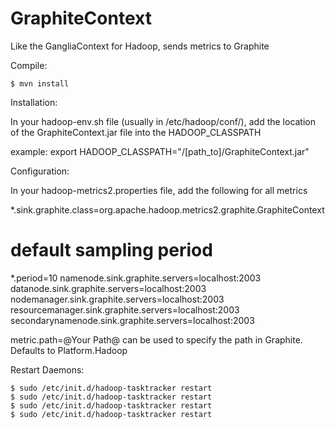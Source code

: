 GraphiteContext
===============

Like the GangliaContext for Hadoop, sends metrics to Graphite

Compile:

    $ mvn install

Installation:

In your hadoop-env.sh file (usually in /etc/hadoop/conf/), add the location of the GraphiteContext.jar file into the HADOOP_CLASSPATH

example: export HADOOP_CLASSPATH="/[path_to]/GraphiteContext.jar"

Configuration:

In your hadoop-metrics2.properties file, add the following for all metrics

*.sink.graphite.class=org.apache.hadoop.metrics2.graphite.GraphiteContext
# default sampling period
*.period=10
namenode.sink.graphite.servers=localhost:2003
datanode.sink.graphite.servers=localhost:2003
nodemanager.sink.graphite.servers=localhost:2003
resourcemanager.sink.graphite.servers=localhost:2003
secondarynamenode.sink.graphite.servers=localhost:2003


metric.path=@Your Path@ can be used to specify the path in Graphite. Defaults to Platform.Hadoop

Restart Daemons:

    $ sudo /etc/init.d/hadoop-tasktracker restart
    $ sudo /etc/init.d/hadoop-tasktracker restart
    $ sudo /etc/init.d/hadoop-tasktracker restart
    $ sudo /etc/init.d/hadoop-tasktracker restart

